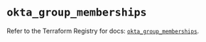# `okta_group_memberships`

Refer to the Terraform Registry for docs: [`okta_group_memberships`](https://registry.terraform.io/providers/okta/okta/4.7.0/docs/resources/group_memberships).
